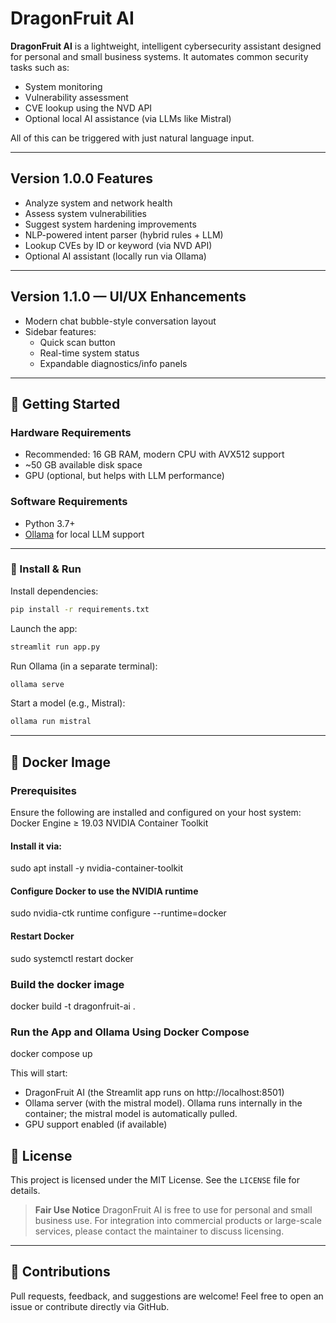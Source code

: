 # DragonFruit AI

**DragonFruit AI** is a lightweight, intelligent cybersecurity assistant designed for personal and small business systems. It automates common security tasks such as:

* System monitoring
* Vulnerability assessment
* CVE lookup using the NVD API
* Optional local AI assistance (via LLMs like Mistral)

All of this can be triggered with just natural language input.

---

## Version 1.0.0 Features

* Analyze system and network health
* Assess system vulnerabilities
* Suggest system hardening improvements
* NLP-powered intent parser (hybrid rules + LLM)
* Lookup CVEs by ID or keyword (via NVD API)
* Optional AI assistant (locally run via Ollama)

---

## Version 1.1.0 — UI/UX Enhancements

* Modern chat bubble-style conversation layout
* Sidebar features:
  - Quick scan button
  - Real-time system status
  - Expandable diagnostics/info panels 

---

## 🚀 Getting Started

### Hardware Requirements

* Recommended: 16 GB RAM, modern CPU with AVX512 support
* \~50 GB available disk space
* GPU (optional, but helps with LLM performance)

### Software Requirements

* Python 3.7+
* [Ollama](https://ollama.com) for local LLM support

---

### 🔧 Install & Run

Install dependencies:

```bash
pip install -r requirements.txt
```

Launch the app:

```bash
streamlit run app.py
```

Run Ollama (in a separate terminal):

```bash
ollama serve
```

Start a model (e.g., Mistral):

```bash
ollama run mistral
```

---

## 🐳 Docker Image

###  Prerequisites
Ensure the following are installed and configured on your host system:
Docker Engine ≥ 19.03
NVIDIA Container Toolkit

#### Install it via:
sudo apt install -y nvidia-container-toolkit
#### Configure Docker to use the NVIDIA runtime
sudo nvidia-ctk runtime configure --runtime=docker
#### Restart Docker
sudo systemctl restart docker

### Build the docker image
docker build -t dragonfruit-ai .

### Run the App and Ollama Using Docker Compose
docker compose up

This will start:
- DragonFruit AI (the Streamlit app runs on http://localhost:8501)
- Ollama server (with the mistral model). Ollama runs internally in the container; the mistral model is automatically pulled. 
- GPU support enabled (if available)

## 📄 License

This project is licensed under the MIT License. See the `LICENSE` file for details.

> **Fair Use Notice**
> DragonFruit AI is free to use for personal and small business use.
> For integration into commercial products or large-scale services, please contact the maintainer to discuss licensing.

---

## 🤝 Contributions

Pull requests, feedback, and suggestions are welcome!
Feel free to open an issue or contribute directly via GitHub.

